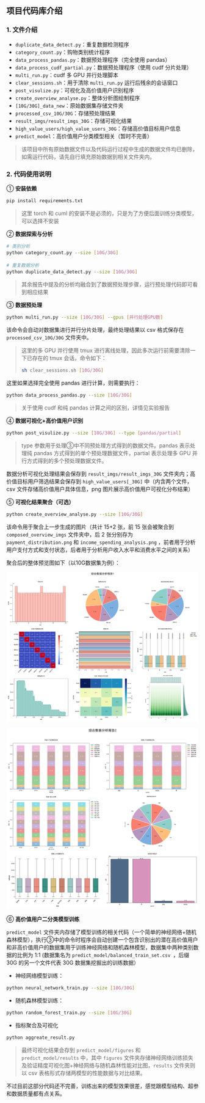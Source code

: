 ## 项目代码库介绍

### 1. 文件介绍

- `duplicate_data_detect.py`：重复数据检测程序
- `category_count.py`：购物类别统计程序
- `data_process_pandas.py`：数据预处理程序（完全使用 pandas）
- `data_process_cudf_partial.py`：数据预处理程序（使用 cudf 分片处理）
- `multi_run.py`：cudf 多 GPU 并行处理脚本
- `clear_sessions.sh`：用于清除 `multi_run.py` 运行后残余的会话窗口
- `post_visulize.py`：可视化及高价值用户识别程序
- `create_overview_analyse.py`：整体分析图绘制程序
- `[10G/30G]_data_new`：原始数据集存储文件夹
- `processed_csv_10G/30G`：存储预处理结果
- `result_imgs/result_imgs_30G`：存储可视化结果
- `high_value_users/high_value_users_30G`：存储高价值目标用户信息
- `predict_model`：高价值用户分类模型相关（暂时不完善）

> 该项目中所有原始数据文件以及代码运行过程中生成的数据文件均已删除，如需运行代码，请先自行填充原始数据到相关文件夹内。

### 2. 代码使用说明

① **安装依赖**

```bash
pip install requirements.txt
```

>这里 torch 和 cuml 的安装不是必须的，只是为了方便后面训练分类模型，可以选择不安装

② **数据探索与分析**

```bash
# 类别分析
python category_count.py --size [10G/30G]

# 重复数据分析
python duplicate_data_detect.py --size [10G/30G]
```

> 其余报告中提及的分析均融合到了数据预处理步骤，运行预处理代码即可看到相应结果

③ **数据预处理**

```bash
python multi_run.py --size [10G/30G] --gpus [并行处理GPU数]
```

该命令会自动对数据集进行并行分片处理，最终处理结果以 csv 格式保存在 `processed_csv_10G/30G` 文件夹中。

>  这里的多 GPU 并行使用 tmux 进行离线处理，因此多次运行前需要清除一下已存在的 tmux 会话，命令如下：
>
> ```bash
> sh clear_sessions.sh [10G/30G]
> ```

这里如果选择完全使用 pandas 进行计算，则需要执行：

```bash
python data_process_pandas.py --size [10G/30G]
```

> 关于使用 cudf 和纯 pandas 计算之间的区别，详情见实验报告

④ **数据可视化+高价值用户识别**

```bash
python post_visulize.py --size [10G/30G] --type [pandas/partial]
```
> type 参数用于处理③中不同预处理方式得到的数据文件。pandas 表示处理纯 pandas 方式得到的单个预处理数据文件，partial 表示处理多 GPU 并行方式得到的多个预处理数据文件。

数据分析可视化处理结果会保存到 `result_imgs/result_imgs_30G` 文件夹内；高价值目标用户筛选结果会保存到 `high_value_users[_30G]` 中（内含两个文件，csv 文件存储高价值用户具体信息，png 图片展示高价值用户可视化分布结果）

⑤ **可视化结果聚合（可选）**

```bash
python create_overview_analyse.py --size [10G/30G]
```

该命令用于聚合上一步生成的图片（共计 15+2 张，前 15 张会被聚合到 `composed_overview_imgs` 文件夹中，后 2 张分别存为 `payment_distribution.png` 和 `income_spending_analysis.png` ，前者用于分析用户支付方式和支付状态，后者用于分析用户收入水平和消费水平之间的关系）

聚合后的整体预览图如下（以10G数据集为例）：

![综合分析图](composed_overview_imgs/overview_analysis1.png)



![综合分析图2](composed_overview_imgs/overview_analysis2.png)

⑥ **高价值用户二分类模型训练**

`predict_model` 文件夹内存储了模型训练的相关代码（一个简单的神经网络+随机森林模型），执行③中的命令时程序会自动创建一个包含识别出的潜在高价值用户和非高价值用户的数据集用于训练神经网络和随机森林模型，数据集中两种类别数据的比例为 1:1 (数据集名为  `predict_model/balanced_train_set.csv `，后缀 30G 的另一个文件代表 30G 数据集挖掘出的训练数据）

- 神经网络模型训练：

```bash
python neural_network_train.py --size [10G/30G]
```

- 随机森林模型训练：

```bash
python random_forest_train.py --size [10G/30G]
```

- 指标聚合及可视化

```bash
python aggreate_result.py
```

> 最终可视化结果会存到  `predict_model/figures`  和  `predict_model/results`  中，其中 `figures` 文件夹存储神经网络训练损失及验证精度可视化图+神经网络与随机森林性能对比图，`results` 文件夹则以 csv 表格形式存储两模型的性能数据与对比结果。

不过目前这部分代码还不完善，训练出来的模型效果很差，感觉跟模型结构、超参和数据质量都有点关系。
